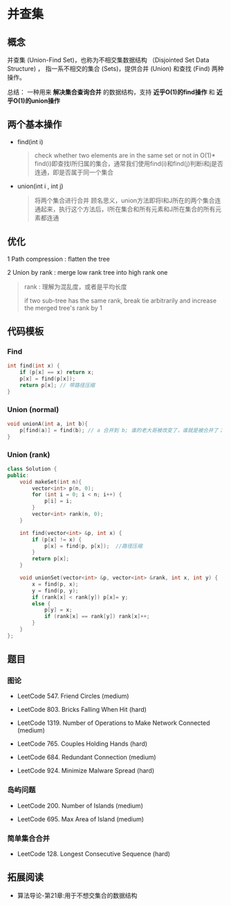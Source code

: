 # 并查集

## 概念

并查集 (Union-Find Set)，也称为不相交集数据结构 （Disjointed Set Data Structure) ，
指一系不相交的集合 (Sets)，提供合并 (Union) 和查找 (Find) 两种操作。

总结： 一种用来 **解决集合查询合并** 的数据结构，支持 **近乎O(1)的find操作** 和 **近乎O(1)的union操作**

## 两个基本操作

- find(int i)

    > check whether two elements are in the same set or not in O(1)*
    > find(i)即查找I所归属的集合，通常我们使用find(i)和find(j)判断i和j是否连通，即是否属于同一个集合

- union(int i , int j)

    > 将两个集合进行合并
    > 顾名思义，union方法即将I和J所在的两个集合连通起来，执行这个方法后，I所在集合和所有元素和J所在集合的所有元素都连通

## 优化

1 Path compression : flatten the tree

2 Union by rank : merge low rank tree into high rank one

> rank : 理解为混乱度，或者是平均长度
>
> if two sub-tree has the same rank, break tie arbitrarily and increase the merged tree's rank by 1 

## 代码模板

### Find

```cpp
int find(int x) {
    if (p[x] == x) return x;
    p[x] = find(p[x]);
    return p[x]; // 带路径压缩
}
```

### Union (normal)

```cpp
void unionA(int a, int b){
    p[find(a)] = find(b); // a 合并到 b; 谁的老大哥被改变了，谁就是被合并了；
}
```

### Union (rank)

```cpp
class Solution {
public:
    void makeSet(int n){
        vector<int> p(n, 0);
        for (int i = 0; i < n; i++) {
            p[i] = i;
        }
        vector<int> rank(n, 0);
    }

    int find(vector<int> &p, int x) {
        if (p[x] != x) {
            p[x] = find(p, p[x]);  //路径压缩
        }
        return p[x];
    }

    void unionSet(vector<int> &p, vector<int> &rank, int x, int y) {
        x = find(p, x);
        y = find(p, y);
        if (rank[x] < rank[y]) p[x]= y;
        else {
            p[y] = x;
            if (rank[x] == rank[y]) rank[x]++;
        }
    }
};
```

## 题目

### 图论

- LeetCode 547. Friend Circles (medium)

- LeetCode 803. Bricks Falling When Hit (hard)

- LeetCode 1319. Number of Operations to Make Network Connected (medium)

- LeetCode 765. Couples Holding Hands (hard)

- LeetCode 684. Redundant Connection (medium)

- LeetCode 924. Minimize Malware Spread (hard)

### 岛屿问题

- LeetCode 200. Number of Islands (medium)

- LeetCode 695. Max Area of Island (medium)

### 简单集合合并

-  LeetCode 128. Longest Consecutive Sequence (hard)

## 拓展阅读

- 算法导论-第21章:用于不想交集合的数据结构
